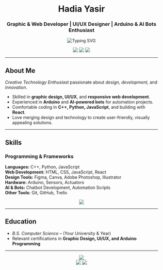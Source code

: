 <h1 align="center">Hadia Yasir</h1>
<h3 align="center">Graphic & Web Developer | UI/UX Designer | Arduino & AI Bots Enthusiast</h3>

<p align="center">
<img src="https://readme-typing-svg.herokuapp.com?font=Fira+Code&weight=600&size=18&duration=2400&pause=900&color=00FF9D&center=true&vCenter=true&width=560&lines=Graphic+Design;Web+Development;UI%2FUX+Design;Arduino+Projects;AI+Bots;C%2B%2B%2C+Python%2C+JavaScript;React+Applications" alt="Typing SVG" />
</p>

<p align="center">
  <a href="https://linkedin.com/in/hadiayasir"><img src="https://img.shields.io/badge/-LinkedIn-0077B5?style=for-the-badge&logo=linkedin&logoColor=white"/></a>
  <a href="https://medium.com/@hadiayasir"><img src="https://img.shields.io/badge/-Medium-000000?style=for-the-badge&logo=medium&logoColor=white"/></a>
  <a href="mailto:hadiayasir@gmail.com"><img src="https://img.shields.io/badge/Email-d14836?style=for-the-badge&logo=gmail&logoColor=white"/></a>
</p>

---

## About Me  

*Creative Technology Enthusiast* passionate about *design, development,* and *innovation*.  
- Skilled in **graphic design, UI/UX**, and **responsive web development**.  
- Experienced in **Arduino** and **AI-powered bots** for automation projects.  
- Comfortable coding in **C++, Python, JavaScript**, and building with **React**.  
- Love merging design and technology to create user-friendly, visually appealing solutions.  

---

## Skills  

### Programming & Frameworks  
**Languages:** C++, Python, JavaScript  
**Web Development:** HTML, CSS, JavaScript, React  
**Design Tools:** Figma, Canva, Adobe Photoshop, Illustrator  
**Hardware:** Arduino, Sensors, Actuators  
**AI & Bots:** Chatbot Development, Automation Scripts  
**Other Tools:** Git, GitHub, Trello  

<p align="center">
  <img src="https://skillicons.dev/icons?i=cpp,python,js,react,html,css,figma,arduino,git,github,photoshop,illustrator&perline=8" />
</p>

---




## Education  

- *B.S. Computer Science* – (Your University & Year)  
- Relevant certifications in **Graphic Design, UI/UX, and Arduino Programming**  

---

<p align="center">
  <img src="https://komarev.com/ghpvc/?username=hadiayasir&color=00FF9D&style=for-the-badge&label=Profile+Views" />
  <br/>
  <img src="https://img.shields.io/github/followers/hadiayasir?label=Followers&style=social" />
  <img src="https://img.shields.io/github/stars/hadiayasir?label=Stars&style=social" />
</p>
